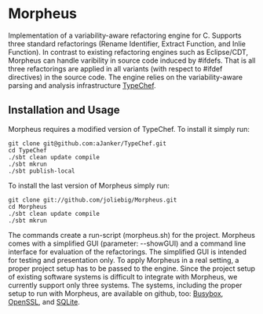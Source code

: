 Morpheus
========

Implementation of a variability-aware refactoring engine for C.
Supports three standard refactorings (Rename Identifier, Extract Function, and Inlie Function).
In contrast to existing refactoring engines such as Eclipse/CDT, Morpheus can handle varibility in source code induced by #ifdefs.
That is all three refactorings are applied in all variants (with respect to #ifdef directives) in the source code.
The engine relies on the variability-aware parsing and analysis infrastructure [TypeChef](https://ckaestne.github.io/TypeChef/).


Installation and Usage
----------------------

Morpheus requires a modified version of TypeChef. To install it simply run:

    git clone git@github.com:aJanker/TypeChef.git
    cd TypeChef
    ./sbt clean update compile
    ./sbt mkrun
    ./sbt publish-local

To install the last version of Morpheus simply run:

    git clone git://github.com/joliebig/Morpheus.git
    cd Morpheus
    ./sbt clean update compile
    ./sbt mkrun
    
The commands create a run-script (morpheus.sh) for the project. Morpheus comes with a simplified GUI (parameter: --showGUI) and a command line interface for evaluation of the refactorings. The simplified GUI is intended for testing and presentation only. To apply Morpheus in a real setting, a proper project setup has to be passed to the engine. Since the project setup of existing software systems is difficult to integrate with Morpheus, we currently support only three systems. The systems, including the proper setup to run with Morpheus, are available on github, too: [Busybox](https://github.com/aJanker/cRefactor-BusyBoxEvaluation), [OpenSSL](https://github.com/aJanker/cRefactor-OpenSSLEvaluation), and [SQLite](https://github.com/aJanker/cRefactor-SQLiteEvaluation).

